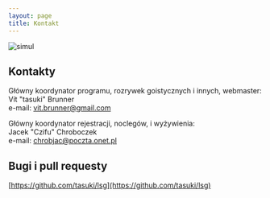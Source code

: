 ```yaml
---
layout: page
title: Kontakt
---
```


![simul](/public/simul.jpg)

## Kontakty

Główny koordynator programu, rozrywek goistycznych i innych, webmaster:  
Vít "tasuki" Brunner  
e-mail: vit.brunner@gmail.com

Główny koordynator rejestracji, noclegów, i wyżywienia:  
Jacek "Czifu" Chroboczek  
e-mail: chrobjac@poczta.onet.pl

## Bugi i pull requesty

[https://github.com/tasuki/lsg](https://github.com/tasuki/lsg)
